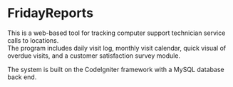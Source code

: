 # FridayReports

This is a web-based tool for tracking computer support technician service calls to locations.  
The program includes daily visit log, monthly visit calendar, quick visual of overdue visits, and 
a customer satisfaction survey module. 

The system is built on the CodeIgniter framework with a MySQL database back end. 

